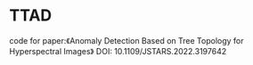# TTAD
code for paper:《Anomaly Detection Based on Tree Topology for Hyperspectral Images》
DOI: 10.1109/JSTARS.2022.3197642
